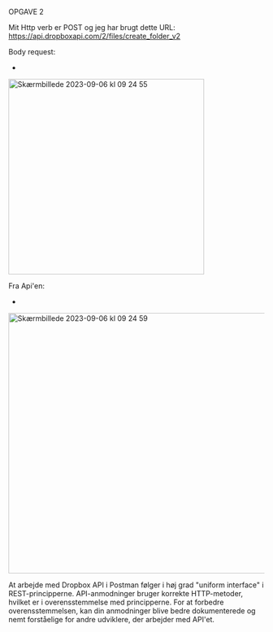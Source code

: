 OPGAVE 2 

Mit Http verb er POST og jeg har brugt dette URL: https://api.dropboxapi.com/2/files/create_folder_v2

Body request: 

-

<img width="385" alt="Skærmbillede 2023-09-06 kl  09 24 55" src="https://github.com/Jeppneu123/DropboxApi/assets/111861067/1a44aeb5-89f1-4491-9d85-49095093fa87">

Fra Api'en:

-

<img width="513" alt="Skærmbillede 2023-09-06 kl  09 24 59" src="https://github.com/Jeppneu123/DropboxApi/assets/111861067/b24f89c0-c9d8-4a29-a2f8-1ab3db4334d0">

At arbejde med Dropbox API i Postman følger i høj grad "uniform interface" i REST-principperne.
API-anmodninger bruger korrekte HTTP-metoder, hvilket er i overensstemmelse med principperne.
For at forbedre overensstemmelsen, kan din anmodninger blive bedre dokumenterede og nemt forståelige for andre udviklere, der arbejder med API'et.
